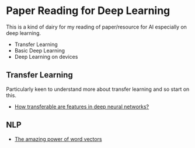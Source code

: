 Paper Reading for Deep Learning
=======

This is a kind of dairy for my reading of paper/resource for AI especially on deep learning.

  * Transfer Learning
  * Basic Deep Learning
  * Deep Learning on devices

## Transfer Learning

   Particularly keen to understand more about transfer learning and so start on this.
   
 * [How transferable are features in deep neural networks?](5347-how-transferable-are-features-in-deep-neural-networks.pdf)

## NLP

* [The amazing power of word vectors](https://blog.acolyer.org/2016/04/21/the-amazing-power-of-word-vectors/)

